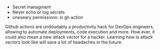 - Secret managment
- Never echo or log secrets
- uneseary permissions: in gh action

Github actions are undoudably a productivity hack for DevOps engineers, allowing to automate deployments, code execution and more. How ever, it could also mean a new attack vector for a hacker. Learning how is attack vectors look like will save a lot of headaches in the future.

